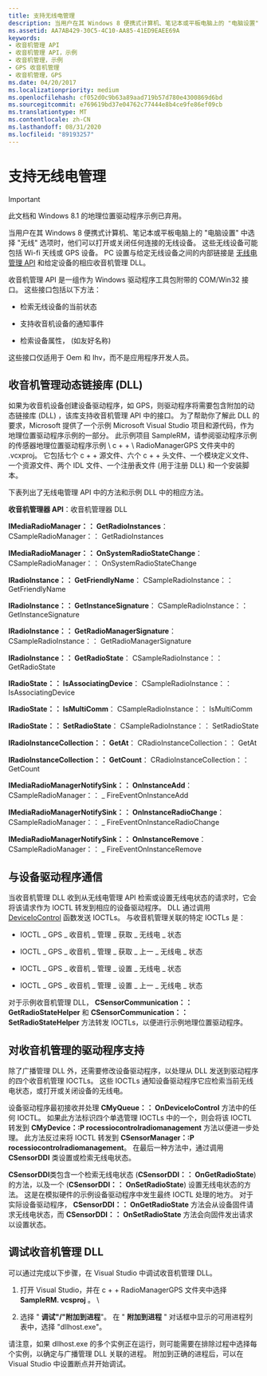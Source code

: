 ```yaml
---
title: 支持无线电管理
description: 当用户在其 Windows 8 便携式计算机、笔记本或平板电脑上的 "电脑设置" 中选择 "无线" 选项时，他们可以打开或关闭任何连接的无线设备。
ms.assetid: AA7AB429-30C5-4C10-AA85-41ED9EAEE69A
keywords:
- 收音机管理 API
- 收音机管理 API，示例
- 收音机管理，示例
- GPS 收音机管理
- 收音机管理，GPS
ms.date: 04/20/2017
ms.localizationpriority: medium
ms.openlocfilehash: cf052d0c9b63a89aad719b57d780e4300869d6bd
ms.sourcegitcommit: e769619bd37e04762c77444e8b4ce9fe86ef09cb
ms.translationtype: MT
ms.contentlocale: zh-CN
ms.lasthandoff: 08/31/2020
ms.locfileid: "89193257"
---
```

# <a name="supporting-radio-management"></a>支持无线电管理

> [!IMPORTANT]
> 此文档和 Windows 8.1 的地理位置驱动程序示例已弃用。

当用户在其 Windows 8 便携式计算机、笔记本或平板电脑上的 "电脑设置" 中选择 "无线" 选项时，他们可以打开或关闭任何连接的无线设备。 这些无线设备可能包括 Wi-fi 天线或 GPS 设备。 PC 设置与给定无线设备之间的内部链接是 [无线电管理 API](/previous-versions/windows/hardware/radio/hh406615(v=vs.85)) 和给定设备的相应收音机管理 DLL。

收音机管理 API 是一组作为 Windows 驱动程序工具包附带的 COM/Win32 接口。 这些接口包括以下方法：

- 检索无线设备的当前状态

- 支持收音机设备的通知事件

- 检索设备属性， (如友好名称) 

这些接口仅适用于 Oem 和 Ihv，而不是应用程序开发人员。

## <a name="the-radio-management-dynamic-link-library-dll"></a>收音机管理动态链接库 (DLL) 

如果为收音机设备创建设备驱动程序，如 GPS，则驱动程序将需要包含附加的动态链接库 (DLL) ，该库支持收音机管理 API 中的接口。 为了帮助你了解此 DLL 的要求，Microsoft 提供了一个示例 Microsoft Visual Studio 项目和源代码，作为地理位置驱动程序示例的一部分。 此示例项目 SampleRM，请参阅驱动程序示例的传感器地理位置驱动程序示例 \\ c + + \\ RadioManagerGPS 文件夹中的 .vcxproj。 它包括七个 c + + 源文件、六个 c + + 头文件、一个模块定义文件、一个资源文件、两个 IDL 文件、一个注册表文件 (用于注册 DLL) 和一个安装脚本。

下表列出了无线电管理 API 中的方法和示例 DLL 中的相应方法。

**收音机管理器 API**：收音机管理器 DLL

**IMediaRadioManager：： GetRadioInstances**： CSampleRadioManager：： GetRadioInstances

**IMediaRadioManager：： OnSystemRadioStateChange**： CSampleRadioManager：： OnSystemRadioStateChange

**IRadioInstance：： GetFriendlyName**： CSampleRadioInstance：： GetFriendlyName

**IRadioInstance：： GetInstanceSignature**： CSampleRadioInstance：： GetInstanceSignature

**IRadioInstance：： GetRadioManagerSignature**： CSampleRadioInstance：： GetRadioManagerSignature

**IRadioInstance：： GetRadioState**： CSampleRadioInstance：： GetRadioState

**IRadioState：： IsAssociatingDevice**： CSampleRadioInstance：： IsAssociatingDevice

**IRadioState：： IsMultiComm**： CSampleRadioInstance：： IsMultiComm

**IRadioState：： SetRadioState**： CSampleRadioInstance：： SetRadioState

**IRadioInstanceCollection：： GetAt**： CRadioInstanceCollection：： GetAt

**IRadioInstanceCollection：： GetCount**： CRadioInstanceCollection：： GetCount

**IMediaRadioManagerNotifySink：： OnInstanceAdd**： CSampleRadioManager：： \_ FireEventOnInstanceAdd

**IMediaRadioManagerNotifySink：： OnInstanceRadioChange**： CSampleRadioManager：： \_ FireEventOnInstanceRadioChange

**IMediaRadioManagerNotifySink：： OnInstanceRemove**： CSampleRadioManager：： \_ FireEventOnInstanceRemove


## <a name="communicating-with-the-device-driver"></a>与设备驱动程序通信

当收音机管理 DLL 收到从无线电管理 API 检索或设置无线电状态的请求时，它会将该请求作为 IOCTL 转发到相应的设备驱动程序。 DLL 通过调用 [DeviceIoControl](/windows/win32/api/ioapiset/nf-ioapiset-deviceiocontrol) 函数发送 IOCTLs。 与收音机管理关联的特定 IOCTLs 是：

- IOCTL \_ GPS \_ 收音机 \_ 管理 \_ 获取 \_ 无线电 \_ 状态

- IOCTL \_ GPS \_ 收音机 \_ 管理 \_ 获取 \_ 上一 \_ 无线电 \_ 状态

- IOCTL \_ GPS \_ 收音机 \_ 管理 \_ 设置 \_ 无线电 \_ 状态

- IOCTL \_ GPS \_ 收音机 \_ 管理 \_ 设置 \_ 上一 \_ 无线电 \_ 状态

对于示例收音机管理 DLL， **CSensorCommunication：： GetRadioStateHelper** 和 **CSensorCommunication：： SetRadioStateHelper** 方法转发 IOCTLs，以便进行示例地理位置驱动程序。

## <a name="driver-support-for-radio-management"></a>对收音机管理的驱动程序支持

除了广播管理 DLL 外，还需要修改设备驱动程序，以处理从 DLL 发送到驱动程序的四个收音机管理 IOCTLs。 这些 IOCTLs 通知设备驱动程序它应检索当前无线电状态，或打开或关闭设备的无线电。

设备驱动程序最初接收并处理 **CMyQueue：： OnDeviceIoControl** 方法中的任何 IOCTL。 如果此方法标识四个单选管理 IOCTLs 中的一个，则会将该 IOCTL 转发到 **CMyDevice：:P rocessiocontrolradiomanagement** 方法以便进一步处理。 此方法反过来将 IOCTL 转发到 **CSensorManager：:P rocessiocontrolradiomanagement**。 在最后一种方法中，通过调用 **CSensorDDI** 类设置或检索无线电状态。

**CSensorDDI**类包含一个检索无线电状态 (**CSensorDDI：： OnGetRadioState**) 的方法，以及一个 (**CSensorDDI：： OnSetRadioState**) 设置无线电状态的方法。 这是在模拟硬件的示例设备驱动程序中发生最终 IOCTL 处理的地方。 对于实际设备驱动程序， **CSensorDDI：： OnGetRadioState** 方法会从设备固件请求无线电状态，而 **CSensorDDI：： OnSetRadioState** 方法会向固件发出请求以设置状态。

## <a name="debugging-the-radio-management-dll"></a>调试收音机管理 DLL

可以通过完成以下步骤，在 Visual Studio 中调试收音机管理 DLL。

1. 打开 Visual Studio，并在 c + + RadioManagerGPS 文件夹中选择**SampleRM. vcsproj** 。 \\

1. 选择 " **调试"/"附加到进程**"。 在 " **附加到进程** " 对话框中显示的可用进程列表中，选择 "dllhost.exe"。

请注意，如果 dllhost.exe 的多个实例正在运行，则可能需要在排除过程中选择每个实例，以确定与广播管理 DLL 关联的进程。 附加到正确的进程后，可以在 Visual Studio 中设置断点并开始调试。